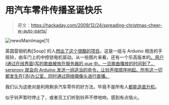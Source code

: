 # 用汽车零件传播圣诞快乐

> 原文：<https://hackaday.com/2009/12/24/spreading-christmas-cheer-w-auto-parts/>

![](img/f48e4930bb7dda4470dad55663afe283.png "newsMainImage[1]")

英国营销机构[Soup] 的人[想出了](http://www.soup.co.uk/)[这个很酷的项目](http://www.soupxmas.co.uk/)。这是一组与 Arduino 相连的手摇铃，由车门上的中控锁电机驱动。从一些图片来看，还有一个乐高版本的[。用户(通过在线界面)写的歌曲被放在服务器的 que 中。一旦歌曲播放的时间到了，serproxy 就会向 Arduino 发送一组适当的命令，让铃声按顺序响起。所有这一切都发生在[汤]办公室，同时通过网络摄像头进行直播。](http://hackaday.com/2009/09/15/rotating-lego-dock-take-two/)

我们认为这绝对是利用剩余汽车零件的好方法。毕竟不是所有人[都能造直升机](http://afp.google.com/article/ALeqM5hV0rzEDq7TWnlm7tMmr2zeQmiRig)。

似乎铃声暂时停止了，或者员工们听到铃声不停地响，感到有点恼火。
